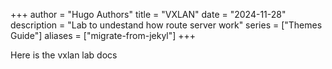 +++
author = "Hugo Authors"
title = "VXLAN"
date = "2024-11-28"
description = "Lab to undestand how route server work"
series = ["Themes Guide"]
aliases = ["migrate-from-jekyl"]
+++

Here is the vxlan lab docs 
<!--more-->
